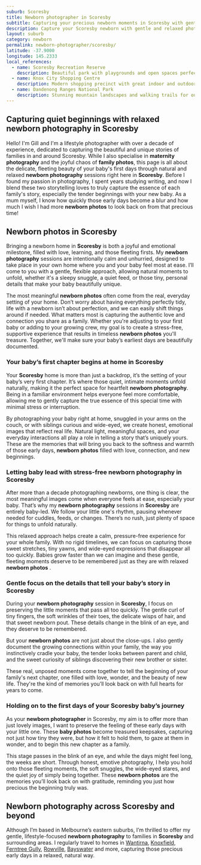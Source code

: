 ```yaml
---
suburb: Scoresby
title: Newborn photographer in Scoresby
subtitle: Capturing your precious newborn moments in Scoresby with gentle photography
description: Capture your Scoresby newborn with gentle and relaxed photography. Newborn sessions are available in your home for maximum comfort and convenience.
layout: suburb
category: newborn
permalink: newborn-photographer/scoresby/
latitude: -37.9000
longitude: 145.2333
local_references:
  - name: Scoresby Recreation Reserve
    description: Beautiful park with playgrounds and open spaces perfect for family photos
  - name: Knox City Shopping Centre
    description: Modern shopping precinct with great indoor and outdoor photography opportunities
  - name: Dandenong Ranges National Park
    description: Stunning mountain landscapes and walking trails for outdoor sessions
---
```


## Capturing quiet beginnings with relaxed newborn photography in Scoresby

Hello! I'm Gill and I'm a lifestyle photographer with over a decade of experience, dedicated to capturing the beautiful and unique stories of families in and around Scoresby. While I also specialise in **maternity photography** and the joyful chaos of **family photos**, this page is all about the delicate, fleeting beauty of your baby's first days through natural and relaxed **newborn photography** sessions right here in **Scoresby**. Before I found my passion in photography, I spent years studying writing, and now I blend these two storytelling loves to truly capture the essence of each family's story, especially the tender beginnings with your new baby. As a mum myself, I know how quickly those early days become a blur and how much I wish I had more **newborn photos** to look back on from that precious time!

## Newborn photos in Scoresby

Bringing a newborn home in **Scoresby** is both a joyful and emotional milestone, filled with love, learning, and those fleeting firsts. My **newborn photography** sessions are intentionally calm and unhurried, designed to take place in your own home where you and your baby feel most at ease. I’ll come to you with a gentle, flexible approach, allowing natural moments to unfold, whether it's a sleepy snuggle, a quiet feed, or those tiny, personal details that make your baby beautifully unique.

The most meaningful **newborn photos** often come from the real, everyday setting of your home. Don’t worry about having everything perfectly tidy, life with a newborn isn’t about perfection, and we can easily shift things around if needed. What matters most is capturing the authentic love and connection you share as a family. Whether you're adjusting to your first baby or adding to your growing crew, my goal is to create a stress-free, supportive experience that results in timeless **newborn photos** you'll treasure. Together, we'll make sure your baby’s earliest days are beautifully documented.

### Your baby’s first chapter begins at home in Scoresby

Your **Scoresby** home is more than just a backdrop, it’s the setting of your baby’s very first chapter. It’s where those quiet, intimate moments unfold naturally, making it the perfect space for heartfelt **newborn photography**. Being in a familiar environment helps everyone feel more comfortable, allowing me to gently capture the true essence of this special time with minimal stress or interruption.

By photographing your baby right at home, snuggled in your arms on the couch, or with siblings curious and wide-eyed, we create honest, emotional images that reflect real life. Natural light, meaningful spaces, and your everyday interactions all play a role in telling a story that’s uniquely yours. These are the memories that will bring you back to the softness and warmth of those early days, **newborn photos** filled with love, connection, and new beginnings.

### Letting baby lead with stress-free newborn photography in Scoresby

After more than a decade photographing newborns, one thing is clear, the most meaningful images come when everyone feels at ease, especially your baby. That’s why my **newborn photography** sessions in **Scoresby** are entirely baby-led. We follow your little one's rhythm, pausing whenever needed for cuddles, feeds, or changes. There’s no rush, just plenty of space for things to unfold naturally.

This relaxed approach helps create a calm, pressure-free experience for your whole family. With no rigid timelines, we can focus on capturing those sweet stretches, tiny yawns, and wide-eyed expressions that disappear all too quickly. Babies grow faster than we can imagine and these gentle, fleeting moments deserve to be remembered just as they are with relaxed **newborn photos** .

### Gentle focus on the details that tell your baby’s story in Scoresby

During your **newborn photography** session in **Scoresby**, I focus on preserving the little moments that pass all too quickly. The gentle curl of tiny fingers, the soft wrinkles of their toes, the delicate wisps of hair, and that sweet newborn pout. These details change in the blink of an eye, and they deserve to be remembered.

But your **newborn photos** are not just about the close-ups. I also gently document the growing connections within your family, the way you instinctively cradle your baby, the tender looks between parent and child, and the sweet curiosity of siblings discovering their new brother or sister.

These real, unposed moments come together to tell the beginning of your family's next chapter, one filled with love, wonder, and the beauty of new life. They're the kind of memories you’ll look back on with full hearts for years to come.

### Holding on to the first days of your Scoresby baby’s journey

As your **newborn photographer** in Scoresby, my aim is to offer more than just lovely images, I want to preserve the feeling of these early days with your little one. These **baby photos** become treasured keepsakes, capturing not just how tiny they were, but how it felt to hold them, to gaze at them in wonder, and to begin this new chapter as a family.

This stage passes in the blink of an eye, and while the days might feel long, the weeks are short. Through honest, emotive photography, I help you hold onto those fleeting moments, the soft snuggles, the wide-eyed stares, and the quiet joy of simply being together. These **newborn photos** are the memories you’ll look back on with gratitude, reminding you just how precious the beginning truly was.

## Newborn photography across Scoresby and beyond

Although I’m based in Melbourne’s eastern suburbs, I’m thrilled to offer my gentle, lifestyle-focused **newborn photography** to families in **Scoresby** and surrounding areas. I regularly travel to homes in [Wantirna](newborn-photos/wantirna/), [Knoxfield](newborn-photos/knoxfield/), [Ferntree Gully](newborn-photos/ferntree-gully/), [Rowville](newborn-photos/rowville/), [Bayswater](newborn-photos/bayswater/) and more, capturing those precious early days in a relaxed, natural way.
